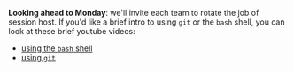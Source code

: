 
**Looking ahead to Monday**:  we'll invite each team to rotate the job of session host. If you'd like a brief intro to using `git` or the `bash` shell, you can look at these brief youtube videos:

- [using the `bash` shell](https://www.youtube.com/watch?v=lSfNQIeb0uo&t=3s)
- [using `git`](https://www.youtube.com/watch?v=RQXE8E0U9a8)
